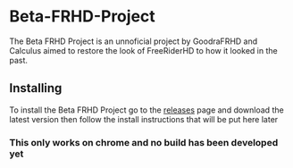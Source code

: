 # Beta-FRHD-Project
The Beta FRHD Project is an unnoficial project by GoodraFRHD and Calculus aimed to restore the look of FreeRiderHD to how it looked in the past.

## Installing
To install the Beta FRHD Project go to the [releases](https://github.com/ObeyLordGoomy/Beta-FRHD-Project/releases) page and download the latest version then follow the install instructions that will be put here later
### This only works on chrome and no build has been developed yet
